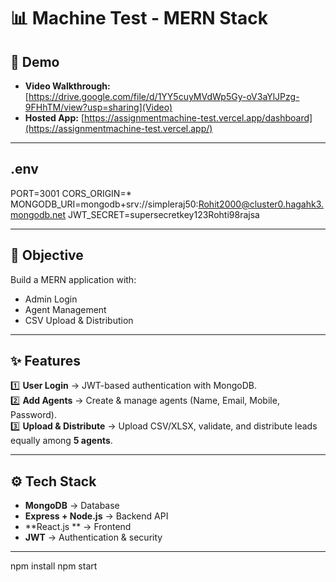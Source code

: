 # 📊 Machine Test - MERN Stack

## 🎥 Demo
- **Video Walkthrough:** [https://drive.google.com/file/d/1YY5cuyMVdWp5Gy-oV3aYlJPzg-9FHhTM/view?usp=sharing](Video)  
- **Hosted App:** [https://assignmentmachine-test.vercel.app/dashboard](https://assignmentmachine-test.vercel.app/)  

---

## .env 
PORT=3001
CORS_ORIGIN=*
MONGODB_URI=mongodb+srv://simpleraj50:Rohit2000@cluster0.hagahk3.mongodb.net 
JWT_SECRET=supersecretkey123Rohti98rajsa

---

## 🚀 Objective
Build a MERN application with:
- Admin Login  
- Agent Management  
- CSV Upload & Distribution  

---

## ✨ Features
1️⃣ **User Login** → JWT-based authentication with MongoDB.  
2️⃣ **Add Agents** → Create & manage agents (Name, Email, Mobile, Password).  
3️⃣ **Upload & Distribute** → Upload CSV/XLSX, validate, and distribute leads equally among **5 agents**.  

---

## ⚙️ Tech Stack
- **MongoDB** → Database  
- **Express + Node.js** → Backend API  
- **React.js ** → Frontend  
- **JWT** → Authentication & security  

---

npm install
npm start

